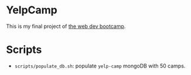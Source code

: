 # YelpCamp
This is my final project of [the web dev bootcamp](https://www.udemy.com/course/the-web-developer-bootcamp/).

# Scripts

- `scripts/populate_db.sh`: populate `yelp-camp` mongoDB with 50 camps.